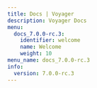 ```yaml
---
title: Docs | Voyager
description: Voyager Docs
menu:
  docs_7.0.0-rc.3:
    identifier: welcome
    name: Welcome
    weight: 10
menu_name: docs_7.0.0-rc.3
info:
  version: 7.0.0-rc.3
---
```


